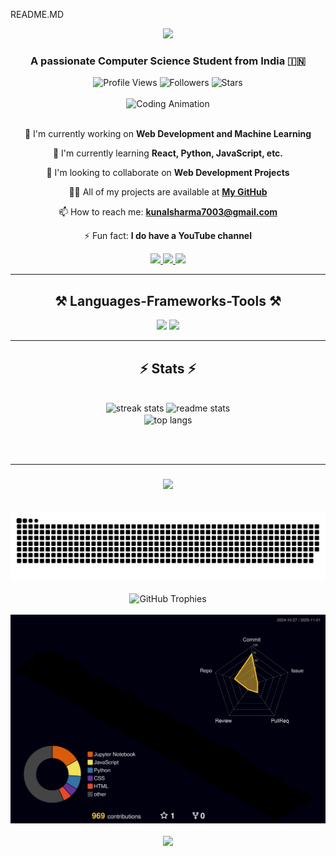 README.MD
<div align="center">
  <img src="https://readme-typing-svg.herokuapp.com/?font=Righteous&size=35&center=true&vCenter=true&width=500&height=70&duration=4000&lines=Hi+There!+👋;+I'm+Kunal+Sharma!;" />
</div>

<h3 align="center">A passionate Computer Science Student from India 🇮🇳</h3>

<div align="center">
  
  <img src="https://komarev.com/ghpvc/?username=KunnuSherry&style=for-the-badge&color=blueviolet" alt="Profile Views" />
  <img src="https://img.shields.io/github/followers/KunnuSherry?style=for-the-badge&color=blueviolet" alt="Followers" />
  <img src="https://img.shields.io/github/stars/KunnuSherry?style=for-the-badge&color=blueviolet" alt="Stars" />

</div>

<br/>

<div align="center">
  
  <img src="https://media.giphy.com/media/qgQUggAC3Pfv687qPC/giphy.gif" alt="Coding Animation" width="450" />
  
</div>

<br/>

<div align="center">
  
  🔭 I'm currently working on **Web Development and Machine Learning**
  
  🌱 I'm currently learning **React, Python, JavaScript, etc.**
  
  👯 I'm looking to collaborate on **Web Development Projects**
  
  👨‍💻 All of my projects are available at **[My GitHub](https://github.com/KunnuSherry)**
  
  📫 How to reach me: **kunalsharma7003@gmail.com**
  
  ⚡ Fun fact: **I do have a YouTube channel**
  
</div>

<div align="center">
  <a href="https://github.com/KunnuSherry" target="_blank">
    <img src="https://img.shields.io/badge/GitHub-100000?style=for-the-badge&logo=github&logoColor=white" target="_blank" />
  </a>
  <a href="mailto:kunalsharma7003@gmail.com">
    <img src="https://img.shields.io/badge/Gmail-D14836?style=for-the-badge&logo=gmail&logoColor=white" />
  </a>
  <a href="https://youtube.com/@kunnuminati" target="_blank">
    <img src="https://img.shields.io/badge/YouTube-FF0000?style=for-the-badge&logo=youtube&logoColor=white" target="_blank" />
  </a>
</div>

<hr/>

<h2 align="center">⚒️ Languages-Frameworks-Tools ⚒️</h2>
<div align="center">
    <img src="https://skillicons.dev/icons?i=react,html,css,vscode,github,figma,tailwind,git" />
    <img src="https://skillicons.dev/icons?i=nodejs,python,javascript,express,mongodb,c,cpp,java" /><br>
</div>

<hr/>

<h2 align="center">⚡ Stats ⚡</h2>
<br>
<div align=center>
  <img width=390 src="https://github-readme-streak-stats-salesp07.vercel.app/?user=KunnuSherry&count_private=true&theme=react&border_radius=10" alt="streak stats"/>
  <img width=390 src="https://github-readme-stats-salesp07.vercel.app/api?username=KunnuSherry&count_private=true&show_icons=true&theme=react&rank_icon=github&border_radius=10" alt="readme stats" />
  <br/>
  <img width=325 align="center" src="https://github-readme-stats-salesp07.vercel.app/api/top-langs/?username=KunnuSherry&hide=HTML&langs_count=8&layout=compact&theme=react&border_radius=10&size_weight=0.5&count_weight=0.5&exclude_repo=github-readme-stats" alt="top langs" />
</div>

<br/><br/>

<hr/>

<h3 align="center">
    <img src="https://readme-typing-svg.herokuapp.com/?font=Righteous&size=25&center=true&vCenter=true&width=500&height=70&duration=4000&lines=Thanks+for+visiting!+👋;I'm+always+down+to+collaborate+:)">
</h3>

<br/>

<div align="center">
  <picture>
    <source media="(prefers-color-scheme: dark)" srcset="https://raw.githubusercontent.com/platane/platane/output/github-contribution-grid-snake-dark.svg">
    <source media="(prefers-color-scheme: light)" srcset="https://raw.githubusercontent.com/platane/platane/output/github-contribution-grid-snake.svg">
    <img alt="github contribution grid snake animation" src="https://raw.githubusercontent.com/platane/platane/output/github-contribution-grid-snake.svg">
  </picture>
</div>

<br/>

<!-- GitHub Trophies -->
<div align="center">
  <img src="https://github-profile-trophy.vercel.app/?username=KunnuSherry&theme=radical&no-frame=false&no-bg=true&margin-w=4" alt="GitHub Trophies" />
</div>

<!-- 3D Contribution Calendar -->
<br/>
<div align="center">
  <a href="https://github.com/KunnuSherry/KunnuSherry">
    <img src="https://github.com/KunnuSherry/KunnuSherry/blob/main/profile-3d-contrib/profile-night-rainbow.svg">
  </a>
</div>

<br/>

<!-- Spotify Now Playing -->
<div align="center">
  <a href="https://open.spotify.com/user/31c6blprmthuki37tabjfzwg4ypm">
    <img src="https://spotify-github-profile.vercel.app/api/view?uid=31c6blprmthuki37tabjfzwg4ypm&cover_image=true&theme=default" />
  </a>
</div>
